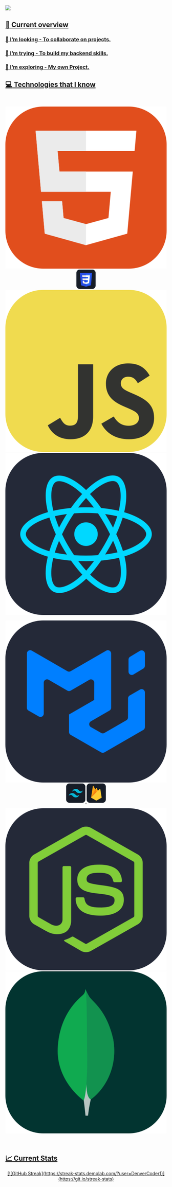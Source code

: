 
<a href="https://www.linkedin.com/in/konika-453a3b208/">
<img src='./asstes/2.png'/>



## :eyes: Current overview

<div>

### 👯 I’m looking - To collaborate on  projects. 
### 🤔 I’m trying - To build my backend skills.
### 🌱 I’m exploring - My own Project.

</div>


## :computer: Technologies that I know

<br>
<p align="center">
<img src="https://raw.githubusercontent.com/konika098/Konika-khan/87b6ba1f711382d08c63d58f5ef411de0dca6ea8/asstes/HTML.svg"/>
<img  src="https://raw.githubusercontent.com/konika098/Konika-khan/main/asstes/css.png"/>
<img src="https://raw.githubusercontent.com/konika098/Konika-khan/87b6ba1f711382d08c63d58f5ef411de0dca6ea8/asstes/JavaScript.svg"/>
<img src="https://raw.githubusercontent.com/konika098/Konika-khan/87b6ba1f711382d08c63d58f5ef411de0dca6ea8/asstes/React-Dark%20(1).svg"/>


</p>
<p align="center">

<img src="https://raw.githubusercontent.com/konika098/Konika-khan/316d5fc82478da1d8676c172ca4408647c0764f8/asstes/MaterialUI-Dark.svg"/>

<img src="https://raw.githubusercontent.com/konika098/Konika-khan/main/asstes/tailwind.png"/>

<img src="https://raw.githubusercontent.com/konika098/Konika-khan/main/asstes/firebase.png"/>
</p>
<p align="center">

<img src="https://raw.githubusercontent.com/konika098/Konika-khan/87b6ba1f711382d08c63d58f5ef411de0dca6ea8/asstes/NodeJS-Dark.svg"/>
<img src="https://raw.githubusercontent.com/konika098/Konika-khan/87b6ba1f711382d08c63d58f5ef411de0dca6ea8/asstes/MongoDB.svg"/>

</p><br/>







## :chart_with_upwards_trend: Current Stats

<p align="center">
  [![GitHub Streak](https://streak-stats.demolab.com/?user=DenverCoder1)](https://git.io/streak-stats)
</p>
